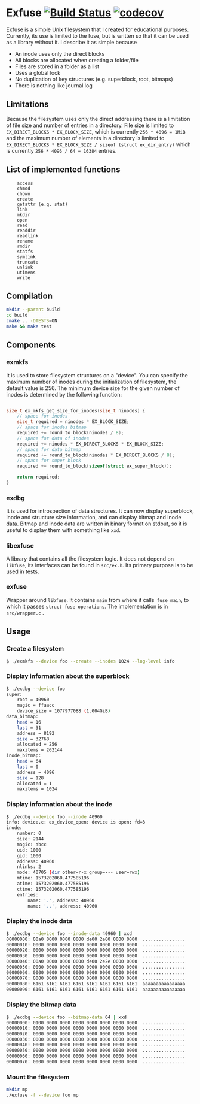 # Exfuse [![Build Status](https://travis-ci.org/AdamStepan/exfuse.svg?branch=master)](https://travis-ci.org/AdamStepan/exfuse) [![codecov](https://codecov.io/gh/AdamStepan/exfuse/branch/master/graph/badge.svg)](https://codecov.io/gh/AdamStepan/exfuse)

Exfuse is a simple Unix filesystem that I created for educational purposes. Currently, its use is limited to the fuse, but is written so that it can be used as a library without it. I describe it as simple because
* An inode uses only the direct blocks
* All blocks are allocated when creating a folder/file
* Files are stored in a folder as a list
* Uses a global lock
* No duplication of key structures (e.g. superblock, root, bitmaps)
* There is nothing like journal log

## Limitations

Because the filesystem uses only the direct addressing there is a limitation of file size and
number of entries in a directory. File size is limited to `EX_DIRECT_BLOCKS * EX_BLOCK_SIZE`, which is currently ` 256 * 4096 = 1MiB ` and the maximum number of elements in a directory is limited to ` EX_DIRECT_BLOCKS * EX_BLOCK_SIZE / sizeof (struct ex_dir_entry) ` which is currently ` 256 * 4096 / 64 = 16384 ` entries.

## List of implemented functions

```
    access
    chmod
    chown
    create
    getattr (e.g. stat)
    link
    mkdir
    open
    read
    readdir
    readlink
    rename
    rmdir
    statfs
    symlink
    truncate
    unlink
    utimens
    write
```

## Compilation

```sh
mkdir --parent build
cd build
cmake .. -DTESTS=ON
make && make test
```

## Components
### exmkfs
It is used to store filesystem structures on a "device". You can specify the maximum number of inodes during the initialization of filesystem, the default value is 256. The minimum device size for the given number of inodes is determined by the following function:
```c

size_t ex_mkfs_get_size_for_inodes(size_t ninodes) {
    // space for inodes
    size_t required = ninodes * EX_BLOCK_SIZE;
    // space for inodes bitmap
    required += round_to_block(ninodes / 8);
    // space for data of inodes
    required += ninodes * EX_DIRECT_BLOCKS * EX_BLOCK_SIZE;
    // space for data bitmap
    required += round_to_block(ninodes * EX_DIRECT_BLOCKS / 8);
    // space for super block
    required += round_to_block(sizeof(struct ex_super_block));

    return required;
}
```

### exdbg
It is used for introspection of data structures. It can now display superblock, inode and structure size information, and can display bitmap and inode data. Bitmap and inode data are written in binary format on stdout, so it is useful to display them with something like  `xxd`.

### libexfuse
A library that contains all the filesystem logic. It does not depend on `libfuse`, its interfaces can be found in `src/ex.h`. Its primary purpose is to be used in tests.

### exfuse
Wrapper around `libfuse`. It contains `main` from where it calls` fuse_main`, to which it passes `struct fuse operations`. The implementation is in `src/wrapper.c` .

## Usage

### Create a filesystem

```sh
$ ./exmkfs --device foo --create --inodes 1024 --log-level info
```

###  Display information about the superblock

```sh
$ ./exdbg --device foo
super:
    root = 40960
    magic = ffaacc
    device_size = 1077977088 (1.004GiB)
data_bitmap:
    head = 16
    last = 31
    address = 8192
    size = 32768
    allocated = 256
    maxitems = 262144
inode_bitmap:
    head = 64
    last = 0
    address = 4096
    size = 128
    allocated = 1
    maxitems = 1024
```

### Display information about the inode

```sh
$ ./exdbg --device foo --inode 40960
info: device.c: ex_device_open: device is open: fd=3
inode:
    number: 0
    size: 2144
    magic: abcc
    uid: 1000
    gid: 1000
    address: 40960
    nlinks: 2
    mode: 40705 (dir other=r-x group=--- user=rwx)
    mtime: 1573202060.477585196
    atime: 1573202060.477585196
    ctime: 1573202060.477585196
    entries:
        name: '.', address: 40960
        name: '..', address: 40960

```

### Display the inode data

```sh
$ ./exdbg --device foo --inode-data 40960 | xxd
00000000: 00a0 0000 0000 0000 de00 2e00 0000 0000  ................
00000010: 0000 0000 0000 0000 0000 0000 0000 0000  ................
00000020: 0000 0000 0000 0000 0000 0000 0000 0000  ................
00000030: 0000 0000 0000 0000 0000 0000 0000 0000  ................
00000040: 00a0 0000 0000 0000 de00 2e2e 0000 0000  ................
00000050: 0000 0000 0000 0000 0000 0000 0000 0000  ................
00000060: 0000 0000 0000 0000 0000 0000 0000 0000  ................
00000070: 0000 0000 0000 0000 0000 0000 0000 0000  ................
00000080: 6161 6161 6161 6161 6161 6161 6161 6161  aaaaaaaaaaaaaaaa
00000090: 6161 6161 6161 6161 6161 6161 6161 6161  aaaaaaaaaaaaaaaa
```

### Display the bitmap data

```sh
$ ./exdbg --device foo --bitmap-data 64 | xxd
00000000: 0100 0000 0000 0000 0000 0000 0000 0000  ................
00000010: 0000 0000 0000 0000 0000 0000 0000 0000  ................
00000020: 0000 0000 0000 0000 0000 0000 0000 0000  ................
00000030: 0000 0000 0000 0000 0000 0000 0000 0000  ................
00000040: 0000 0000 0000 0000 0000 0000 0000 0000  ................
00000050: 0000 0000 0000 0000 0000 0000 0000 0000  ................
00000060: 0000 0000 0000 0000 0000 0000 0000 0000  ................
00000070: 0000 0000 0000 0000 0000 0000 0000 0000  ................
```

### Mount the filesystem

```sh
mkdir mp
./exfuse -f --device foo mp
```
